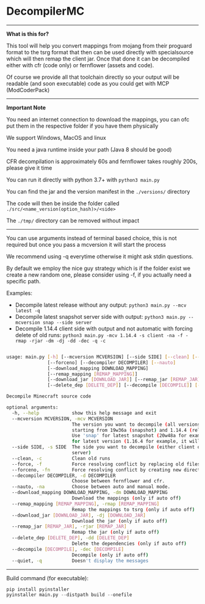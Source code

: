 # DecompilerMC

---
**What is this for?**

This tool will help you convert mappings from mojang from their proguard format to the tsrg format that then can be used directly with specialsource which will then remap the client jar. Once that done it can be decompiled either with cfr (code only) or fernflower (assets and code).

Of course we provide all that toolchain directly so your output will be readable (and soon executable) code as you could get with MCP (ModCoderPack)

---
**Important Note**

You need an internet connection to download the mappings, you can ofc put them in the respective folder if you have them physically

We support Windows, MacOS and linux

You need a java runtime inside your path (Java 8 should be good)

CFR decompilation is approximately 60s and fernflower takes roughly 200s, please give it time

You can run it directly with python 3.7+ with `python3 main.py`

You can find the jar and the version manifest in the `./versions/` directory

The code will then be inside the folder called `./src/<name_version(option_hash)>/<side>`

The `./tmp/` directory can be removed without impact


----

You can use arguments instead of terminal based choice, this is not required but once you pass a mcversion it will start the process

We recommend using -q everytime otherwise it might ask stdin questions.

By default we employ the nice guy strategy which is if the folder exist we create a new random one, please consider using -f, 
if you actually need a specific path.

Examples:
- Decompile latest release without any output: `python3 main.py --mcv latest -q` 
- Decompile latest snapshot server side with output: `python3 main.py --mcversion snap --side server` 
- Decompile 1.14.4 client side with output and not automatic with forcing delete of old runs:  `python3 main.py -mcv 1.14.4 -s client -na -f -rmap -rjar -dm -dj -dd -dec -q -c` 


```bash

usage: main.py [-h] [--mcversion MCVERSION] [--side SIDE] [--clean] [--force]
               [--forceno] [--decompiler DECOMPILER] [--nauto]
               [--download_mapping DOWNLOAD_MAPPING]
               [--remap_mapping [REMAP_MAPPING]]
               [--download_jar [DOWNLOAD_JAR]] [--remap_jar [REMAP_JAR]]
               [--delete_dep [DELETE_DEP]] [--decompile [DECOMPILE]] [--quiet]

Decompile Minecraft source code

optional arguments:
  -h, --help            show this help message and exit
  --mcversion MCVERSION, -mcv MCVERSION
                        The version you want to decompile (all versions
                        starting from 19w36a (snapshot) and 1.14.4 (releases))
                        Use 'snap' for latest snapshot (20w48a for example, it will get it automatically) or 'latest'
                        for latest version (1.16.4 for example, it will get it automatically)
  --side SIDE, -s SIDE  The side you want to decompile (either client or
                        server)
  --clean, -c           Clean old runs
  --force, -f           Force resolving conflict by replacing old files.
  --forceno, -fn        Force resolving conflict by creating new directories.
  --decompiler DECOMPILER, -d DECOMPILER
                        Choose between fernflower and cfr.
  --nauto, -na          Choose between auto and manual mode.
  --download_mapping DOWNLOAD_MAPPING, -dm DOWNLOAD_MAPPING
                        Download the mappings (only if auto off)
  --remap_mapping [REMAP_MAPPING], -rmap [REMAP_MAPPING]
                        Remap the mappings to tsrg (only if auto off)
  --download_jar [DOWNLOAD_JAR], -dj [DOWNLOAD_JAR]
                        Download the jar (only if auto off)
  --remap_jar [REMAP_JAR], -rjar [REMAP_JAR]
                        Remap the jar (only if auto off)
  --delete_dep [DELETE_DEP], -dd [DELETE_DEP]
                        Delete the dependencies (only if auto off)
  --decompile [DECOMPILE], -dec [DECOMPILE]
                        Decompile (only if auto off)
  --quiet, -q           Doesn't display the messages
```

----

Build command (for executable):

```python
pip install pyinstaller
pyinstaller main.py --distpath build --onefile
```
